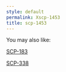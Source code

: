 ```yaml
---
style: default
permalink: Xscp-1453
title: scp-1453
---
```

You may also like:

[SCP-183](http://scp-wiki.net/scp-183)

[SCP-338](http://scp-wiki.net/scp-338)
